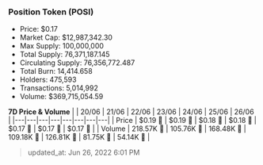 
  ### Position Token (POSI)
  - Price: $0.17
  - Market Cap: $12,987,342.30
  - Max Supply: 100,000,000
  - Total Supply: 76,371,187.145
  - Circulating Supply: 76,356,772.487
  - Total Burn: 14,414.658
  - Holders: 475,593
  - Transactions: 5,014,992
  - Volume: $369,715,054.59

  **7D Price & Volume**
  | | 20&#x2F;06 | 21&#x2F;06 | 22&#x2F;06 | 23&#x2F;06 | 24&#x2F;06 | 25&#x2F;06 | 26&#x2F;06 |
  |---|---|---|---|---|---|---|---|
  | Price | $0.19 🔻 | $0.19 🔻 | $0.18 🔻 | $0.18 🚀 | $0.17 🔻 | $0.17 🔻 | $0.17 🔻 |
  | Volume | 218.57K 🔻 | 105.76K 🔻 | 168.48K 🚀 | 109.18K 🔻 | 126.81K 🚀 | 81.75K 🔻 | 54.14K 🔻 |

  > updated_at: Jun 26, 2022 6:01 PM
